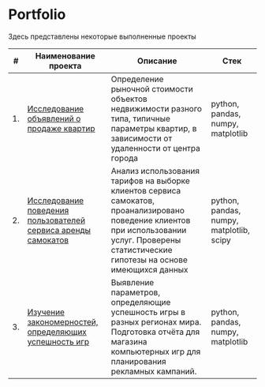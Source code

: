 # Portfolio

Здесь представлены некоторые выполненные проекты

| #    | Наименование проекта                | Описание                                                     | Стек                                                         |
| ---- | ------------------------------------------------------------ | ------------------------------------------------------------ | ------------------------------------------------------------ |
| 1.   | [Исследование объявлений о продаже квартир](https://github.com/SofyaTomilova/Portfolio/tree/main/Project_1) | Определение рыночной стоимости объектов недвижимости разного типа, типичные параметры квартир, в зависимости от удаленности от центра города | python, pandas, numpy, matplotlib      |
| 2.   | [Исследование поведения пользователей сервиса аренды самокатов](https://github.com/SofyaTomilova/Portfolio/tree/main/Project_2) | Анализ использования тарифов на выборке клиентов сервиса самокатов, проанализировано поведение клиентов при использовании услуг. Проверены статистические гипотезы на основе имеющихся данных | python, pandas, numpy, matplotlib, scipy |
| 3.   | [Изучение закономерностей, определяющих успешность игр](https://github.com/SofyaTomilova/Portfolio/tree/main/Project_3) | Выявление параметров, определяющие успешность игры в разных регионах мира. Подготовка отчёта для магазина компьютерных игр для планирования рекламных кампаний.          | python, pandas, numpy, matplotlib |
